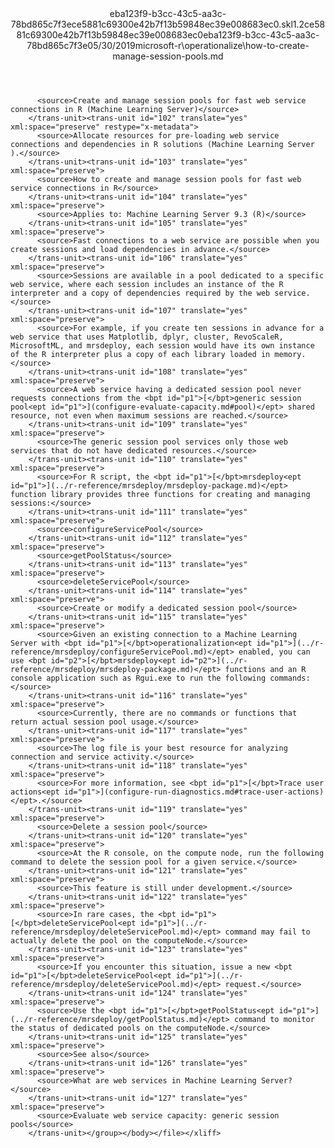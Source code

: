 <?xml version="1.0"?><xliff version="1.2" xmlns="urn:oasis:names:tc:xliff:document:1.2" xmlns:xsi="http://www.w3.org/2001/XMLSchema-instance" xsi:schemaLocation="urn:oasis:names:tc:xliff:document:1.2 xliff-core-1.2-transitional.xsd"><file datatype="xml" original="how-to-create-manage-session-pools.md" source-language="en-US" target-language="en-US"><header><tool tool-id="mdxliff" tool-name="mdxliff" tool-version="1.0-8ab897d" tool-company="Microsoft" /><xliffext:skl_file_name xmlns:xliffext="urn:microsoft:content:schema:xliffextensions">eba123f9-b3cc-43c5-aa3c-78bd865c7f3ece5881c69300e42b7f13b59848ec39e008683ec0.skl</xliffext:skl_file_name><xliffext:version xmlns:xliffext="urn:microsoft:content:schema:xliffextensions">1.2</xliffext:version><xliffext:ms.openlocfilehash xmlns:xliffext="urn:microsoft:content:schema:xliffextensions">ce5881c69300e42b7f13b59848ec39e008683ec0</xliffext:ms.openlocfilehash><xliffext:ms.sourcegitcommit xmlns:xliffext="urn:microsoft:content:schema:xliffextensions">eba123f9-b3cc-43c5-aa3c-78bd865c7f3e</xliffext:ms.sourcegitcommit><xliffext:ms.lasthandoff xmlns:xliffext="urn:microsoft:content:schema:xliffextensions">05/30/2019</xliffext:ms.lasthandoff><xliffext:ms.openlocfilepath xmlns:xliffext="urn:microsoft:content:schema:xliffextensions">microsoft-r\operationalize\how-to-create-manage-session-pools.md</xliffext:ms.openlocfilepath></header><body><group id="content" extype="content"><trans-unit id="101" translate="yes" xml:space="preserve" restype="x-metadata">
          <source>Create and manage session pools for fast web service connections in R (Machine Learning Server)</source>
        </trans-unit><trans-unit id="102" translate="yes" xml:space="preserve" restype="x-metadata">
          <source>Allocate resources for pre-loading web service connections and dependencies in R solutions (Machine Learning Server ).</source>
        </trans-unit><trans-unit id="103" translate="yes" xml:space="preserve">
          <source>How to create and manage session pools for fast web service connections in R</source>
        </trans-unit><trans-unit id="104" translate="yes" xml:space="preserve">
          <source>Applies to: Machine Learning Server 9.3 (R)</source>
        </trans-unit><trans-unit id="105" translate="yes" xml:space="preserve">
          <source>Fast connections to a web service are possible when you create sessions and load dependencies in advance.</source>
        </trans-unit><trans-unit id="106" translate="yes" xml:space="preserve">
          <source>Sessions are available in a pool dedicated to a specific web service, where each session includes an instance of the R interpreter and a copy of dependencies required by the web service.</source>
        </trans-unit><trans-unit id="107" translate="yes" xml:space="preserve">
          <source>For example, if you create ten sessions in advance for a web service that uses Matplotlib, dplyr, cluster, RevoScaleR, MicrosoftML, and mrsdeploy, each session would have its own instance of the R interpreter plus a copy of each library loaded in memory.</source>
        </trans-unit><trans-unit id="108" translate="yes" xml:space="preserve">
          <source>A web service having a dedicated session pool never requests connections from the <bpt id="p1">[</bpt>generic session pool<ept id="p1">](configure-evaluate-capacity.md#pool)</ept> shared resource, not even when maximum sessions are reached.</source>
        </trans-unit><trans-unit id="109" translate="yes" xml:space="preserve">
          <source>The generic session pool services only those web services that do not have dedicated resources.</source>
        </trans-unit><trans-unit id="110" translate="yes" xml:space="preserve">
          <source>For R script, the <bpt id="p1">[</bpt>mrsdeploy<ept id="p1">](../r-reference/mrsdeploy/mrsdeploy-package.md)</ept> function library provides three functions for creating and managing sessions:</source>
        </trans-unit><trans-unit id="111" translate="yes" xml:space="preserve">
          <source>configureServicePool</source>
        </trans-unit><trans-unit id="112" translate="yes" xml:space="preserve">
          <source>getPoolStatus</source>
        </trans-unit><trans-unit id="113" translate="yes" xml:space="preserve">
          <source>deleteServicePool</source>
        </trans-unit><trans-unit id="114" translate="yes" xml:space="preserve">
          <source>Create or modify a dedicated session pool</source>
        </trans-unit><trans-unit id="115" translate="yes" xml:space="preserve">
          <source>Given an existing connection to a Machine Learning Server with <bpt id="p1">[</bpt>operationalization<ept id="p1">](../r-reference/mrsdeploy/configureServicePool.md)</ept> enabled, you can use <bpt id="p2">[</bpt>mrsdeploy<ept id="p2">](../r-reference/mrsdeploy/mrsdeploy-package.md)</ept> functions and an R console application such as Rgui.exe to run the following commands:</source>
        </trans-unit><trans-unit id="116" translate="yes" xml:space="preserve">
          <source>Currently, there are no commands or functions that return actual session pool usage.</source>
        </trans-unit><trans-unit id="117" translate="yes" xml:space="preserve">
          <source>The log file is your best resource for analyzing connection and service activity.</source>
        </trans-unit><trans-unit id="118" translate="yes" xml:space="preserve">
          <source>For more information, see <bpt id="p1">[</bpt>Trace user actions<ept id="p1">](configure-run-diagnostics.md#trace-user-actions)</ept>.</source>
        </trans-unit><trans-unit id="119" translate="yes" xml:space="preserve">
          <source>Delete a session pool</source>
        </trans-unit><trans-unit id="120" translate="yes" xml:space="preserve">
          <source>At the R console, on the compute node, run the following command to delete the session pool for a given service.</source>
        </trans-unit><trans-unit id="121" translate="yes" xml:space="preserve">
          <source>This feature is still under development.</source>
        </trans-unit><trans-unit id="122" translate="yes" xml:space="preserve">
          <source>In rare cases, the <bpt id="p1">[</bpt>deleteServicePool<ept id="p1">](../r-reference/mrsdeploy/deleteServicePool.md)</ept> command may fail to actually delete the pool on the computeNode.</source>
        </trans-unit><trans-unit id="123" translate="yes" xml:space="preserve">
          <source>If you encounter this situation, issue a new <bpt id="p1">[</bpt>deleteServicePool<ept id="p1">](../r-reference/mrsdeploy/deleteServicePool.md)</ept> request.</source>
        </trans-unit><trans-unit id="124" translate="yes" xml:space="preserve">
          <source>Use the <bpt id="p1">[</bpt>getPoolStatus<ept id="p1">](../r-reference/mrsdeploy/getPoolStatus.md)</ept> command to monitor the status of dedicated pools on the computeNode.</source>
        </trans-unit><trans-unit id="125" translate="yes" xml:space="preserve">
          <source>See also</source>
        </trans-unit><trans-unit id="126" translate="yes" xml:space="preserve">
          <source>What are web services in Machine Learning Server?</source>
        </trans-unit><trans-unit id="127" translate="yes" xml:space="preserve">
          <source>Evaluate web service capacity: generic session pools</source>
        </trans-unit></group></body></file></xliff>